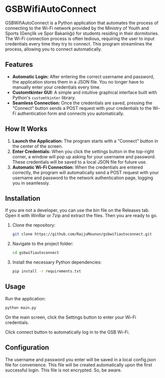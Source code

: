 # GSBWifiAutoConnect

GSBWifiAutoConnect is a Python application that automates the process of connecting to the Wi-Fi network provided by the Ministry of Youth and Sports (Gençlik ve Spor Bakanlığı) for students residing in their dormitories. The Wi-Fi connection process is often tedious, requiring the user to input credentials every time they try to connect. This program streamlines the process, allowing you to connect automatically.

## Features

- **Automatic Login:** After entering the correct username and password, the application stores them in a JSON file. You no longer have to manually enter your credentials every time.
- **Customtkinter GUI:** A simple and intuitive graphical interface built with Python's `customtkinter` library.
- **Seamless Connection:** Once the credentials are saved, pressing the "Connect" button sends a POST request with your credentials to the Wi-Fi authentication form and connects you automatically.

## How It Works

1. **Launch the Application:** The program starts with a "Connect" button in the center of the screen.
2. **Enter Credentials:** When you click the settings button in the top-right corner, a window will pop up asking for your username and password. These credentials will be saved to a local JSON file for future use.
3. **Automatic Wi-Fi Connection:** When the credentials are entered correctly, the program will automatically send a POST request with your username and password to the network authentication page, logging you in seamlessly.

## Installation

If you are not a developer, you can use the bin file on the Releases tab. Open it with WinRar or 7zip and extract the files. Then you are ready to go.


1. Clone the repository:
   ```bash
   git clone https://github.com/RaijuMounun/gsbwifiautoconnect.git
   ```

2. Navigate to the project folder:
   ```bash
   cd gsbwifiautoconnect
   ```
   
3. Install the necessary Python dependencies:
   ```bash
   pip install -r requirements.txt
   ```

## Usage
Run the application:

  ```bash
  python main.py
  ```

On the main screen, click the Settings button to enter your Wi-Fi credentials.

Click connect button to automatically log in to the GSB Wi-Fi.

## Configuration
The username and password you enter will be saved in a local config.json file for convenience. This file will be created automatically upon the first successful login.
This file is not encrypted. So, be aware.
   
